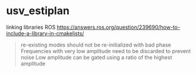 # usv_estiplan
linking libraries ROS https://answers.ros.org/question/239690/how-to-include-a-library-in-cmakelists/

> re-existing modes should not be re-initialized with bad phase
> Frequencies with very low amplitude need to be discarded to prevent noise
> Low amplitude can be gated using a ratio of the highest amplitude